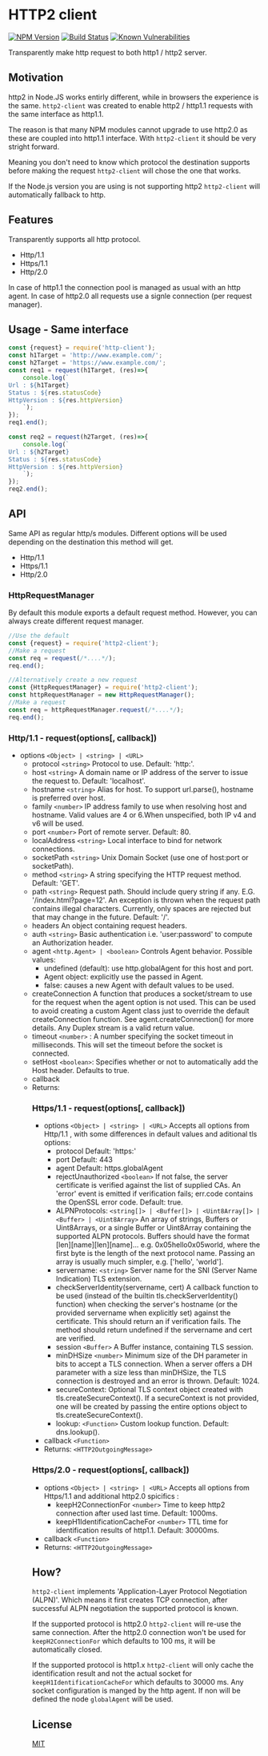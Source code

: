 # HTTP2 client

[![NPM Version][npm-image]][npm-url]
[![Build Status][travis-image]][travis-url]
[![Known Vulnerabilities][snyk-image]][snyk-url]

Transparently make http request to both http1 / http2 server.

## Motivation
http2 in Node.JS works entirly different, while in browsers the experience is the same.
`http2-client` was created to enable http2 / http1.1 requests with the same interface as http1.1.

The reason is that many NPM modules cannot upgrade to use http2.0 as these are coupled into http1.1 interface.
With `http2-client` it should be very stright forward.

Meaning you don't need to know which protocol the destination supports before making the request `http2-client` will chose the one that works.

If the Node.js version you are using is not supporting http2 `http2-client` will automatically fallback to http.

## Features
Transparently supports all http protocol.
  * Http/1.1
  * Https/1.1
  * Http/2.0

In case of http1.1 the connection pool is managed as usual with an http agent.
In case of http2.0 all requests use a signle connection (per request manager).

## Usage - Same interface
```js
const {request} = require('http-client');
const h1Target = 'http://www.example.com/';
const h2Target = 'https://www.example.com/';
const req1 = request(h1Target, (res)=>{
    console.log(`
Url : ${h1Target}
Status : ${res.statusCode}
HttpVersion : ${res.httpVersion}
    `);
});
req1.end();

const req2 = request(h2Target, (res)=>{
    console.log(`
Url : ${h2Target}
Status : ${res.statusCode}
HttpVersion : ${res.httpVersion}
    `);
});
req2.end();
```

## API
Same API as regular http/s modules.
Different options will be used depending on the destination this method will get.
  * Http/1.1
  * Https/1.1
  * Http/2.0

### HttpRequestManager
By default this module exports a default request method.
However, you can always create different request manager.
```js
//Use the default
const {request} = require('http2-client');
//Make a request
const req = request(/*....*/);
req.end();

//Alternatively create a new request
const {HttpRequestManager} = require('http2-client');
const httpRequestManager = new HttpRequestManager();
//Make a request
const req = httpRequestManager.request(/*....*/);
req.end();
``` 

### Http/1.1 - request(options[, callback])
 * options `<Object> | <string> | <URL>`
    * protocol `<string>` Protocol to use. Default: 'http:'.
    * host `<string>` A domain name or IP address of the server to issue the request to. Default:  'localhost'.
    * hostname `<string>` Alias for host. To support url.parse(), hostname is preferred over host.
    * family `<number>` IP address family to use when resolving host and hostname. Valid values are 4 or 6.When unspecified, both IP v4 and v6 will be used.
    * port `<number>` Port of remote server. Default: 80.
    * localAddress `<string>` Local interface to bind for network connections.
    * socketPath `<string>` Unix Domain Socket (use one of host:port or socketPath).
    * method `<string>` A string specifying the HTTP request method. Default: 'GET'.
    * path `<string>` Request path. Should include query string if any. E.G. '/index.html?page=12'. An exception is thrown when the request path contains illegal characters. Currently, only spaces are rejected but that may change in the future. Default: '/'.
    * headers <Object> An object containing request headers.
    * auth `<string>` Basic authentication i.e. 'user:password' to compute an Authorization header.
    * agent `<http.Agent> | <boolean>` Controls Agent behavior. Possible values:
       * undefined (default): use http.globalAgent for this host and port.
       * Agent object: explicitly use the passed in Agent.
       * false: causes a new Agent with default values to be used.
    * createConnection <Function> A function that produces a socket/stream to use for the request when the agent option is not used. This can be used to avoid creating a custom Agent class just to override the default createConnection function. See agent.createConnection() for more details. Any Duplex stream is a valid return value.
    * timeout `<number>` : A number specifying the socket timeout in milliseconds. This will set the timeout before the socket is connected.
    * setHost `<boolean>`: Specifies whether or not to automatically add the Host header. Defaults to true.
  * callback <Function>
  * Returns: <HTTP2OutgoingMessage>

### Https/1.1 - request(options[, callback])
 * options `<Object> | <string> | <URL>` Accepts all options from Http/1.1 , with some differences in default values and aditional tls options:
    * protocol Default: 'https:'
    * port Default: 443
    * agent Default: https.globalAgent
    * rejectUnauthorized `<boolean>` If not false, the server certificate is verified against the list of supplied CAs. An 'error' event is emitted if verification fails; err.code contains the OpenSSL error code. Default: true.
    * ALPNProtocols: `<string[]> | <Buffer[]> | <Uint8Array[]> | <Buffer> | <Uint8Array>` An array of strings, Buffers or Uint8Arrays, or a single Buffer or Uint8Array containing the supported ALPN protocols. Buffers should have the format [len][name][len][name]... e.g. 0x05hello0x05world, where the first byte is the length of the next protocol name. Passing an array is usually much simpler, e.g. ['hello', 'world'].
    * servername: `<string>` Server name for the SNI (Server Name Indication) TLS extension.
    * checkServerIdentity(servername, cert) <Function> A callback function to be used (instead of the builtin tls.checkServerIdentity() function) when checking the server's hostname (or the provided servername when explicitly set) against the certificate. This should return an <Error> if verification fails. The method should return undefined if the servername and cert are verified.
    * session `<Buffer>` A Buffer instance, containing TLS session.
    * minDHSize `<number>` Minimum size of the DH parameter in bits to accept a TLS connection. When a server offers a DH parameter with a size less than minDHSize, the TLS connection is destroyed and an error is thrown. Default: 1024.
    * secureContext: Optional TLS context object created with tls.createSecureContext(). If a secureContext is not provided, one will be created by passing the entire options object to tls.createSecureContext().
    * lookup: `<Function>` Custom lookup function. Default: dns.lookup().
 * callback `<Function>`
 * Returns: `<HTTP2OutgoingMessage>`

### Https/2.0 - request(options[, callback])
 * options `<Object> | <string> | <URL>` Accepts all options from Https/1.1 and additional http2.0 spicifics :
    * keepH2ConnectionFor `<number>` Time to keep http2 connection after used last time. Default: 1000ms.
    * keepH1IdentificationCacheFor `<number>` TTL time for identification results of http1.1. Default: 30000ms.
 * callback `<Function>`
 * Returns: `<HTTP2OutgoingMessage>`

## How?
`http2-client` implements 'Application-Layer Protocol Negotiation (ALPN)'.
Which means it first creates TCP connection, after successful ALPN negotiation the supported protocol is known.

If the supported protocol is http2.0 `http2-client` will re-use the same connection.
After the http2.0 connection won't be used for `keepH2ConnectionFor` which defaults to 100 ms, it will be automatically closed.

If the supported protocol is http1.x `http2-client` will only cache the identification result and not the actual socket for `keepH1IdentificationCacheFor` which defaults to 30000 ms.
Any socket configuration is manged by the http agent.
If non will be defined the node `globalAgent` will be used. 


## License

  [MIT](LICENSE)

[npm-image]: https://img.shields.io/npm/v/http2-client.svg
[npm-url]: https://npmjs.org/package/http2-client
[travis-image]: https://img.shields.io/travis/hisco/http2-client/master.svg?style=flat-square
[travis-url]: https://travis-ci.org/hisco/http2-client
[snyk-image]: https://snyk.io/test/github/hisco/http2-client/badge.svg?targetFile=package.json
[snyk-url]: https://snyk.io/test/github/hisco/http2-client/badge.svg?targetFile=package.json
